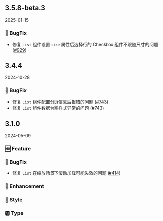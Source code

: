 ## 3.5.8-beta.3
2025-01-15

### 🐞 BugFix

-  修复 `List` 组件设置 `size` 属性后选择行的 Checkbox 组件不跟随尺寸的问题 ([#929](https://github.com/sheinsight/shineout-next/pull/929))

## 3.4.4
2024-10-28

### 🐞 BugFix

-  修复 `List` 组件配置分页信息后报错的问题 ([#743](https://github.com/sheinsight/shineout-next/pull/743))
-  修复 `List` 组件数据为空样式异常的问题 ([#743](https://github.com/sheinsight/shineout-next/pull/743))

## 3.1.0
2024-05-09

### 🆕 Feature

### 🐞 BugFix

- 修复 `List` 在缩放场景下滚动加载可能失效的问题 ([#414](https://github.com/sheinsight/shineout-next/pull/414))

### 💎 Enhancement

### 💅 Style

### 🆎 Type




